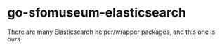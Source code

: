 # go-sfomuseum-elasticsearch

There are many Elasticsearch helper/wrapper packages, and this one is ours.